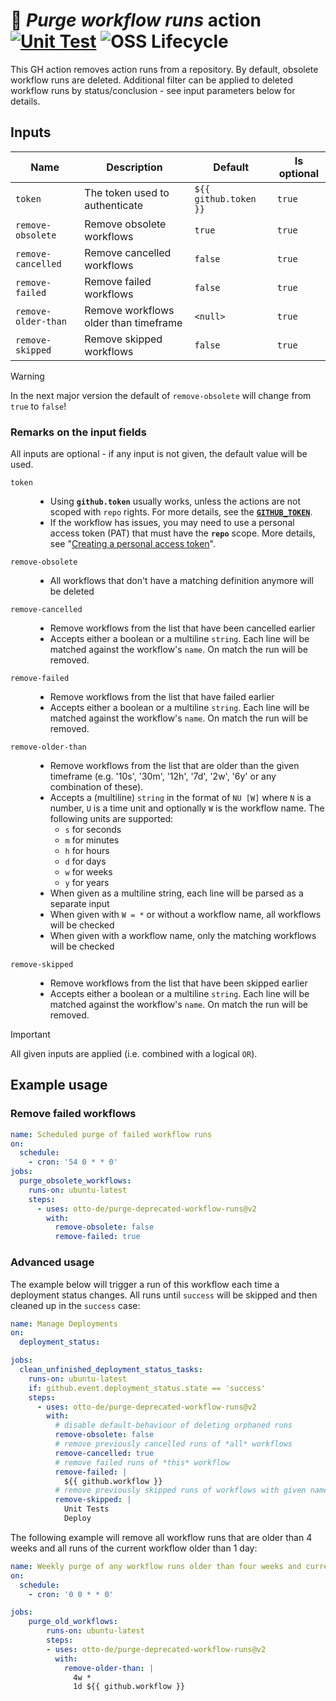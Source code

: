 # 🧹 *Purge workflow runs* action [![Unit Test](https://github.com/otto-de/purge-deprecated-workflow-runs/actions/workflows/test.yml/badge.svg)](https://github.com/otto-de/purge-deprecated-workflow-runs/actions/workflows/test.yml) ![OSS Lifecycle](https://img.shields.io/osslifecycle?file_url=https%3A%2F%2Fgithub.com%2Fotto-de%2Fpurge-deprecated-workflow-runs%2Fblob%2Fmain%2FOSSMETADATA)


This GH action removes action runs from a repository. By default, obsolete workflow runs are deleted. Additional
filter can be applied to deleted workflow runs by status/conclusion - see input parameters below for details.

## Inputs

| Name                | Description                           | Default               | Is optional |
|---------------------|---------------------------------------|-----------------------|-------------|
| `token`             | The token used to authenticate        | `${{ github.token }}` | `true`      |
| `remove-obsolete`   | Remove obsolete workflows             | `true`                | `true`      |
| `remove-cancelled`  | Remove cancelled workflows            | `false`               | `true`      |
| `remove-failed`     | Remove failed workflows               | `false`               | `true`      |
| `remove-older-than` | Remove workflows older than timeframe | `<null>`              | `true`      |
| `remove-skipped`    | Remove skipped workflows              | `false`               | `true`      |

> [!WARNING]
> In the next major version the default of `remove-obsolete` will change from `true` to `false`!

### Remarks on the input fields
All inputs are optional - if any input is not given, the default value will be used.

<dl>
<dt>

`token`</dt>
<dd>

- Using **`github.token`** usually works, unless the actions are not scoped with `repo` rights. For more details, see the [**`GITHUB_TOKEN`**](https://docs.github.com/en/free-pro-team@latest/actions/reference/authentication-in-a-workflow).
- If the workflow has issues, you may need to use a personal access token (PAT) that must have the **`repo`** scope. More details, see "[Creating a personal access token](https://docs.github.com/en/free-pro-team@latest/github/authenticating-to-github/creating-a-personal-access-token)".
</dd>
<dt>

`remove-obsolete`</dt>
<dd>

- All workflows that don't have a matching definition anymore will be deleted
</dd>
<dt>

`remove-cancelled`</dt>
<dd>

- Remove workflows from the list that have been cancelled earlier
- Accepts either a boolean or a multiline `string`. Each line will be matched against the workflow's `name`. On match the run will be removed.
</dd>
<dt>

`remove-failed`</dt>
<dd>

- Remove workflows from the list that have failed earlier
- Accepts either a boolean or a multiline `string`. Each line will be matched against the workflow's `name`. On match the run will be removed.
</dd>
<dt>

`remove-older-than`</dt>
<dd>

- Remove workflows from the list that are older than the given timeframe (e.g. '10s', '30m', '12h', '7d', '2w', '6y' or any combination of these).
- Accepts a (multiline) `string` in the format of `NU [W]` where `N` is a number, `U` is a time unit and optionally `W` is the workflow name.
  The following units are supported:
  - `s` for seconds
  - `m` for minutes
  - `h` for hours
  - `d` for days
  - `w` for weeks
  - `y` for years
- When given as a multiline string, each line will be parsed as a separate input
- When given with `W = *` or without a workflow name, all workflows will be checked
- When given with a workflow name, only the matching workflows will be checked
</dd>
<dt>

`remove-skipped`</dt>
<dd>

- Remove workflows from the list that have been skipped earlier
- Accepts either a boolean or a multiline `string`. Each line will be matched against the workflow's `name`. On match the run will be removed.
</dd>
</dl>

> [!IMPORTANT]
> All given inputs are applied (i.e. combined with a logical `OR`).

## Example usage

### Remove failed workflows
```yaml
name: Scheduled purge of failed workflow runs
on:
  schedule:
    - cron: '54 0 * * 0'
jobs:
  purge_obsolete_workflows:
    runs-on: ubuntu-latest
    steps:
      - uses: otto-de/purge-deprecated-workflow-runs@v2
        with:
          remove-obsolete: false
          remove-failed: true
```

### Advanced usage
The example below will trigger a run of this workflow each time a deployment status changes.
All runs until `success` will be skipped and then cleaned up in the `success` case:
```yaml
name: Manage Deployments
on:
  deployment_status:

jobs:
  clean_unfinished_deployment_status_tasks:
    runs-on: ubuntu-latest
    if: github.event.deployment_status.state == 'success'
    steps:
      - uses: otto-de/purge-deprecated-workflow-runs@v2
        with:
          # disable default-behaviour of deleting orphaned runs
          remove-obsolete: false
          # remove previously cancelled runs of *all* workflows
          remove-cancelled: true
          # remove failed runs of *this* workflow
          remove-failed: |
            ${{ github.workflow }}
          # remove previously skipped runs of workflows with given names
          remove-skipped: |
            Unit Tests
            Deploy
```

The following example will remove all workflow runs that are older than 4 weeks and all runs of the current workflow older than 1 day:
```yaml
name: Weekly purge of any workflow runs older than four weeks and current workflow runs older than one day
on:
  schedule:
    - cron: '0 0 * * 0'

jobs:
    purge_old_workflows:
        runs-on: ubuntu-latest
        steps:
        - uses: otto-de/purge-deprecated-workflow-runs@v2
          with:
            remove-older-than: |
              4w *
              1d ${{ github.workflow }}
```
